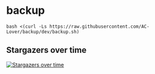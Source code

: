 # backup

```
bash <(curl -Ls https://raw.githubusercontent.com/AC-Lover/backup/dev/backup.sh)
``` 


## Stargazers over time

[![Stargazers over time](https://starchart.cc/AC-Lover/backup.svg)](https://starchart.cc/AC-Lover/backup)

